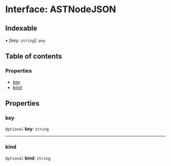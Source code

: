 # Interface: ASTNodeJSON

## Indexable

▪ \[key: `string`]: `any`

## Table of contents

### Properties

* [key](/auto-docs/editor/interfaces/ASTNodeJSON.md#key)
* [kind](/auto-docs/editor/interfaces/ASTNodeJSON.md#kind)

## Properties

### key

`Optional` **key**: `string`

***

### kind

`Optional` **kind**: `string`
